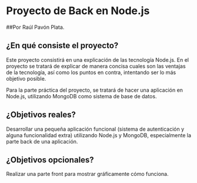 # Proyecto de Back en Node.js
##Por Raúl Pavón Plata.

## ¿En qué consiste el proyecto?

Este proyecto consistirá en una explicación de las tecnología Node.js.
En el proyecto se tratará de explicar de manera concisa cuales son las ventajas de la tecnología, así como los puntos en contra, intentando ser lo más objetivo posible.

Para la parte práctica del proyecto, se tratará de hacer una aplicación en Node.js, utilizando MongoDB como sistema de base de datos.

## ¿Objetivos reales?

Desarrollar una pequeña aplicación funcional (sistema de autenticación y alguna funcionalidad extra) utilizando Node.js y MongoDB, especialmente la parte back de una aplicación.

## ¿Objetivos opcionales?

Realizar una parte front para mostrar gráficamente cómo funciona.